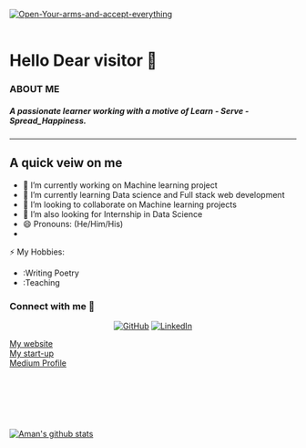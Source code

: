 <p><a href="https://ibb.co/5FXxMdM"><img src="https://i.ibb.co/0tpVDkD/Open-Your-arms-and-accept-everything.png" alt="Open-Your-arms-and-accept-everything" border="0" /></a><br /><br /></p>
<h1>Hello Dear visitor 👋</h1>
<h3>ABOUT ME</h3>
<h5>A passionate learner working with a motive of Learn - Serve - Spread_Happiness. </h5>
<hr />

<h2>A quick veiw on me </h2>

- 🔭 I’m currently working on Machine learning project
- 🌱 I’m currently learning Data science and Full stack web development 
- 👯 I’m looking to collaborate on Machine learning projects
- 🤔 I’m also looking for Internship in Data Science 
- 😄 Pronouns: (He/Him/His)
-
⚡ My Hobbies:
- :Writing Poetry
- :Teaching 

<h3>Connect with me 🥂 </h3>
<p align="center">
	<a href="https://github.com/amanindiamuzz"><img src="https://img.icons8.com/bubbles/50/000000/github.png" alt="GitHub"/></a>
	<a href="https://www.linkedin.com/in/aman-india-9a9700157/"><img src="https://img.icons8.com/bubbles/50/000000/linkedin.png" alt="LinkedIn"/></a>
	
</p>
<a href="http://amanindia.techmate99.com/"> My website </a>
<br/>
<a href="http://techmate99.com/"> My start-up </a><br/>
<a href="https://amanindiamuzz.medium.com"> Medium Profile</a>

<p>&nbsp;</p>
<p>&nbsp;</p>
<p>&nbsp;</p>

[![Aman's github stats](https://github-readme-stats.vercel.app/api?username=amanindiamuzz&include_all_commits=true&count_private=true&show_icons=true&line_height=20&title_color=FFFFFF&icon_color=FFFFFF&text_color=FFFFFF&bg_color=0D1117)](https://github.com/amanindiamuzz/github-readme-stats)

